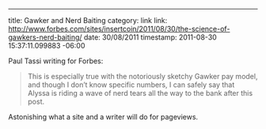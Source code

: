 --- 
title: Gawker and Nerd Baiting
category: link
link: http://www.forbes.com/sites/insertcoin/2011/08/30/the-science-of-gawkers-nerd-baiting/
date: 30/08/2011
timestamp: 2011-08-30 15:37:11.099883 -06:00

Paul Tassi writing for Forbes:

> This is especially true with the notoriously sketchy Gawker pay model, and though I don’t know specific numbers, I can safely say that Alyssa is riding a wave of nerd tears all the way to the bank after this post.

Astonishing what a site and a writer will do for pageviews.

